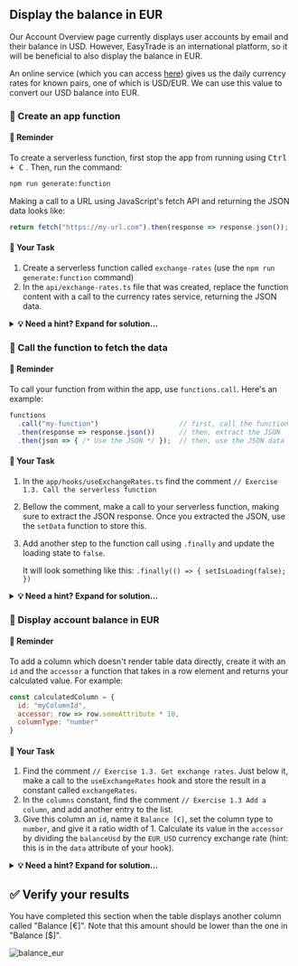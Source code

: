 ## Display the balance in EUR

Our Account Overview page currently displays user accounts by email and their balance in USD. However, EasyTrade is an international platform, so it will be beneficial to also display the balance in EUR.

An online service (which you can access [here](https://dt-url.net/currencyrates)) gives us the daily currency rates for known pairs, one of which is USD/EUR. We can use this value to convert our USD balance into EUR.

### 📌 Create an app function

#### 📖 Reminder

To create a serverless function, first stop the app from running using <kbd>Ctrl + C</kbd> . Then, run the command:

```bash
npm run generate:function
```

Making a call to a URL using JavaScript's fetch API and returning the JSON data looks like:

```typescript
return fetch("https://my-url.com").then(response => response.json());
```

#### 📄 Your Task

1. Create a serverless function called `exchange-rates` (use the `npm run generate:function` command)
2. In the `api/exchange-rates.ts` file that was created, replace the function content with a call to the currency rates service, returning the JSON data.

<details>
  <summary>
    <strong>💡 Need a hint? Expand for solution...</strong>
  </summary>

```typescript
export default async function () {
  return fetch("https://dt-url.net/currencyrates").then(response => response.json());
}
```

</details>

### 📌 Call the function to fetch the data

#### 📖 Reminder

To call your function from within the app, use `functions.call`. Here's an example:

```typescript
functions
  .call("my-function")                    // first, call the function
  .then(response => response.json())      // then, extract the JSON
  .then(json => { /* Use the JSON */ });  // then, use the JSON data
```

#### 📄 Your Task

1. In the `app/hooks/useExchangeRates.ts` find the comment `// Exercise 1.3. Call the serverless function`
2. Bellow the comment, make a call to your serverless function, making sure to extract the JSON response. Once you extracted the JSON, use the `setData` function to store this.
3. Add another step to the function call using `.finally` and update the loading state to `false`.

    It will look something like this: `.finally(() => { setIsLoading(false); })`

<details>
  <summary>
    <strong>💡 Need a hint? Expand for solution...</strong>
  </summary>

```typescript
useEffect(() => {
  setIsLoading(true);

  // Exercise 1.3 Call the serverless function
  functions
    .call("get-currency-rates")
    .then(response => response.json())
    .then(json => setData(json))
    .finally(() => setIsLoading(false));

}, []);
```

</details>
  
### 📌 Display account balance in EUR

#### 📖 Reminder

To add a column which doesn't render table data directly, create it with an `id` and the `accessor` a function that takes in a row element and returns your calculated value. For example:

```javascript
const calculatedColumn = {
  id: "myColumnId",
  accessor: row => row.someAttribute * 10,
  columnType: "number"
}
```

#### 📄 Your Task

1. Find the comment `// Exercise 1.3. Get exchange rates`. Just below it, make a call to the `useExchangeRates` hook and store the result in a constant called `exchangeRates`.
2. In the `columns` constant, find the comment `// Exercise 1.3 Add a column`, and add another entry to the list.
3. Give this column an `id`, name it `Balance [€]`, set the column type to `number`, and give it a ratio width of 1. Calculate its value in the `accessor` by dividing the `balanceUsd` by the `EUR_USD` currency exchange rate (hint: this is in the `data` attribute of your hook).

<details>
  <summary>
    <strong>💡 Need a hint? Expand for solution...</strong>
  </summary>

```typescript
// Exercise 1.3 Get exchange rates
const exchangeRates = useExchangeRates();

const columns: TableColumn[] = [
  {
    header: "Account",
    accessor: "account",
    ratioWidth: 3,
  },
  {
    header: "Balance [$]",
    accessor: "balanceUsd",
    columnType: "number",
    ratioWidth: 1,
  },
  // Exercise 1.3 Add a column
  {
    header: "Balance [€]",
    id: "balanceEur",
    columnType: "number",
    accessor: (row) => row.balanceUsd * exchangeRates.data.EUR_USD,
  },
];
```

</details>

## ✅ Verify your results

You have completed this section when the table displays another column called "Balance [€]". Note that this amount should be lower than the one in "Balance [$]".

![balance_eur](../../assets/images/13_balance_in_EUR.png)